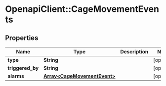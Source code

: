 # OpenapiClient::CageMovementEvents

## Properties
Name | Type | Description | Notes
------------ | ------------- | ------------- | -------------
**type** | **String** |  | [optional] 
**triggered_by** | **String** |  | [optional] 
**alarms** | [**Array&lt;CageMovementEvent&gt;**](CageMovementEvent.md) |  | [optional] 



